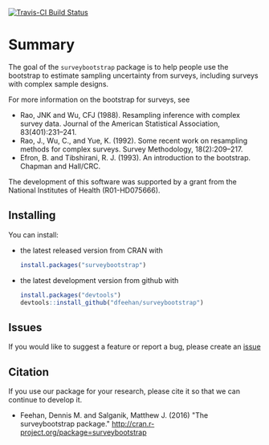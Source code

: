 
[![Travis-CI Build Status](https://travis-ci.org/dfeehan/surveybootstrap.svg?branch=master)](https://travis-ci.org/dfeehan/surveybootstrap)

Summary
================

The goal of the `surveybootstrap` package is to help people use the bootstrap
to estimate sampling uncertainty from surveys, including surveys with complex
sample designs.

For more information on the bootstrap for surveys, see
- Rao, JNK and Wu, CFJ (1988). Resampling inference with complex survey data. Journal of the American Statistical Association, 83(401):231–241.
- Rao, J., Wu, C., and Yue, K. (1992). Some recent work on resampling methods for complex surveys. Survey Methodology, 18(2):209–217.
- Efron, B. and Tibshirani, R. J. (1993). An introduction to the bootstrap. Chapman and Hall/CRC.

The development of this software was supported by a grant from the National Institutes of Health (R01-HD075666).

Installing
-----------

You can install:

* the latest released version from CRAN with

    ```R
    install.packages("surveybootstrap")
    ```
            
* the latest development version from github with

    ```R
    install.packages("devtools")
    devtools::install_github("dfeehan/surveybootstrap")
    ```

            
Issues
---------
If you would like to suggest a feature or report a bug, please create an [issue](https://github.com/dfeehan/surveybootstrap/issues)

Citation
-----------

If you use our package for your research, please cite it so that we can continue to develop it.

- Feehan, Dennis M. and Salganik, Matthew J. (2016) "The surveybootstrap package." http://cran.r-project.org/package=surveybootstrap

